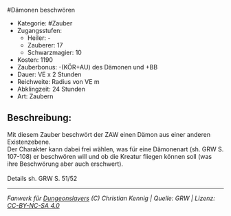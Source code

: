 #Dämonen beschwören  
- Kategorie: #Zauber  
- Zugangsstufen:  
  - Heiler: -  
  - Zauberer: 17  
  - Schwarzmagier: 10  
- Kosten: 1190  
- Zauberbonus: -(KÖR+AU) des Dämonen und +BB  
- Dauer: VE x 2 Stunden  
- Reichweite: Radius von VE m  
- Abklingzeit: 24 Stunden  
- Art: Zaubern     

## Beschreibung:
Mit diesem Zauber beschwört der ZAW einen Dämon aus einer anderen Existenzebene.<br>Der Charakter kann dabei frei wählen, was für eine Dämonenart (sh. GRW S. 107-108) er beschwören will und ob die Kreatur fliegen können soll (was ihre Beschwörung aber auch erschwert).<br><br>Details sh. GRW S. 51/52


___
*Fanwerk für [Dungeonslayers](https://www.dungeonslayers.net/) (C) Christian Kennig | Quelle: GRW | Lizenz: [CC-BY-NC-SA 4.0](https://creativecommons.org/licenses/by-nc-sa/4.0/deed.de)*